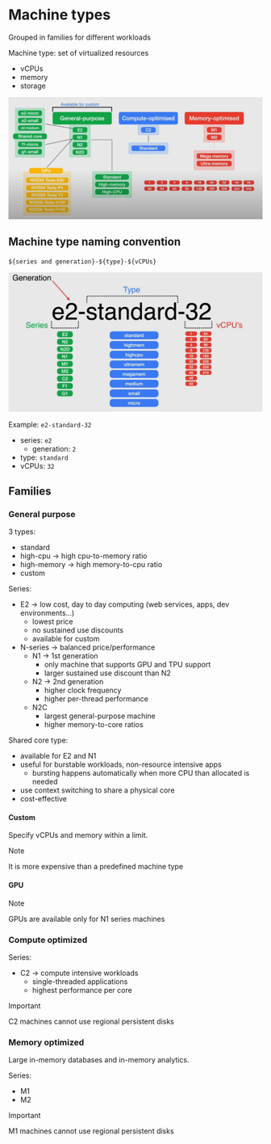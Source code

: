 # Machine types

Grouped in families for different workloads

Machine type: set of virtualized resources

- vCPUs
- memory
- storage

![Machine types diagram](ch6.4-machine-types.machine-types-diagram.png)

## Machine type naming convention

`${series and generation}-${type}-${vCPUs}`

![Naming convention](ch6.4-machine-types.naming-conventions.png)

Example: `e2-standard-32`

- series: `e2`
  - generation: `2`
- type: `standard`
- vCPUs: `32`

## Families

### General purpose

3 types:

- standard
- high-cpu -> high cpu-to-memory ratio
- high-memory -> high memory-to-cpu ratio
- custom

Series:

- E2 -> low cost, day to day computing (web services, apps, dev environments...)
  - lowest price
  - no sustained use discounts
  - available for custom
- N-series -> balanced price/performance
  - N1 -> 1st generation
    - only machine that supports GPU and TPU support
    - larger sustained use discount than N2
  - N2 -> 2nd generation
    - higher clock frequency
    - higher per-thread performance
  - N2C
    - largest general-purpose machine
    - higher memory-to-core ratios

Shared core type:

- available for E2 and N1
- useful for burstable workloads, non-resource intensive apps
  - bursting happens automatically when more CPU than allocated is needed
- use context switching to share a physical core
- cost-effective

#### Custom

Specify vCPUs and memory within a limit.

> [!NOTE]
> It is more expensive than a predefined machine type

#### GPU

> [!NOTE]
> GPUs are available only for N1 series machines

### Compute optimized

Series:

- C2 -> compute intensive workloads
  - single-threaded applications
  - highest performance per core

> [!IMPORTANT]
> C2 machines cannot use regional persistent disks

### Memory optimized

Large in-memory databases and in-memory analytics.

Series:

- M1
- M2

> [!IMPORTANT]
> M1 machines cannot use regional persistent disks
